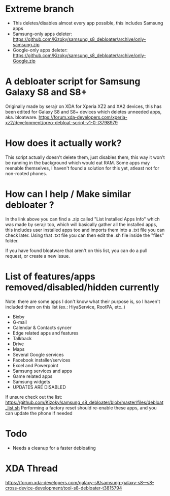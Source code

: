 # Extreme branch
- This deletes/disables almost every app possible, this includes Samsung apps
- Samsung-only apps deleter: https://github.com/Kizoky/samsung_s8_debloater/archive/only-samsung.zip
- Google-only apps deleter: https://github.com/Kizoky/samsung_s8_debloater/archive/only-Google.zip

# A debloater script for Samsung Galaxy S8 and S8+

Originally made by serajr on XDA for Xperia XZ2 and XA2 devices, this has been edited for
Galaxy S8 and S8+ devices which deletes unneeded apps, aka. bloatware.
https://forum.xda-developers.com/xperia-xz2/development/oreo-debloat-script-v1-0-t3798979

# How does it actually work?

This script actually doesn't delete them, just disables them, this way it won't be running
in the background which would eat RAM. Some apps may reenable themselves, I haven't found a 
solution for this yet, atleast not for non-rooted phones.

# How can I help / Make similar debloater ?

In the link above you can find a .zip called "List Installed Apps Info" which was
made by serajr too, which will basically
gather all the installed apps, this includes user installed apps too and imports them
into a .txt file you can check later. Using that .txt file you can then edit the
.sh file inside the "files" folder.

If you have found bloatware that aren't on this list, you can do a pull request, or 
create a new issue.

# List of features/apps removed/disabled/hidden currently
Note: there are some apps I don't know what their purpose is, so I haven't included
them on this list (ex.: HiyaService, RootPA, etc..)

- Bixby
- G-mail
- Calendar & Contacts syncer
- Edge related apps and features
- Talkback
- Drive
- Maps
- Several Google services
- Facebook installer/services
- Excel and Powerpoint
- Samsung services and apps
- Game related apps
- Samsung widgets
- UPDATES ARE DISABLED

If unsure check out the list: https://github.com/Kizoky/samsung_s8_debloater/blob/master/files/debloat_list.sh
Performing a factory reset should re-enable these apps, and you can update the phone If needed

# Todo

- Needs a cleanup for a faster debloating

# XDA Thread

https://forum.xda-developers.com/galaxy-s8/samsung-galaxy-s8--s8-cross-device-development/tool-s8-debloater-t3815794